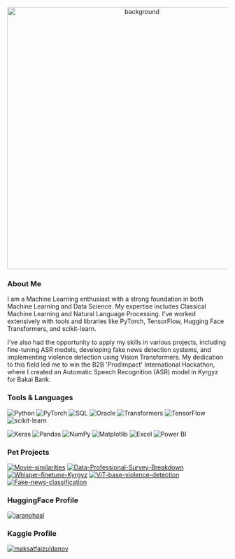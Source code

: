<p align="center">
  <img src="https://github.com/user-attachments/assets/626ba47d-d271-47a7-848c-6c88d93363fc" width="600" alt="background">
</p>

### About Me

I am a Machine Learning enthusiast with a strong foundation in both Machine Learning and Data Science. My expertise includes Classical Machine Learning and Natural Language Processing. I've worked extensively with tools and libraries like PyTorch, TensorFlow, Hugging Face Transformers, and scikit-learn. 

I've also had the opportunity to apply my skills in various projects, including fine-tuning ASR models, developing fake news detection systems, and implementing violence detection using Vision Transformers. My dedication to this field led me to win the B2B 'ProdImpact' International Hackathon, where I created an Automatic Speech Recognition (ASR) model in Kyrgyz for Bakai Bank.


### Tools & Languages

![Python](https://img.shields.io/badge/-Python-000?&logo=Python)
![PyTorch](https://img.shields.io/badge/-PyTorch-000?&logo=PyTorch)
![SQL](https://img.shields.io/badge/-SQL-000?&logo=MySQL)
![Oracle](https://img.shields.io/badge/-Oracle-000?&logo=Oracle)
![Transformers](https://img.shields.io/badge/-Transformers-000?&logo=Hugging%20Face)
![TensorFlow](https://img.shields.io/badge/-TensorFlow-000?&logo=TensorFlow)
![scikit-learn](https://img.shields.io/badge/-scikit--learn-000?&logo=scikit-learn)

![Keras](https://img.shields.io/badge/-Keras-000?&logo=Keras)
![Pandas](https://img.shields.io/badge/-Pandas-000?&logo=Pandas)
![NumPy](https://img.shields.io/badge/-NumPy-000?&logo=NumPy)
![Matplotlib](https://img.shields.io/badge/-Matplotlib-000?&logo=Matplotlib)
![Excel](https://img.shields.io/badge/-Excel-000?&logo=Microsoft%20Excel)
![Power BI](https://img.shields.io/badge/-Power%20BI-000?&logo=Power%20BI)


### Pet Projects

[![Movie-similarities](https://img.shields.io/badge/-Movie--similarities-000?&logo=GitHub)](https://github.com/jaranohaal/Movie-similarities)
[![Data-Professional-Survey-Breakdown](https://img.shields.io/badge/-Data--Professional--Survey--Breakdown-000?&logo=GitHub)](https://github.com/jaranohaal/Data-Professional-Survey-Breakdown)
[![Whisper-finetune-Kyrgyz](https://img.shields.io/badge/-Whisper--finetune--Kyrgyz-000?&logo=GitHub)](https://github.com/jaranohaal/Whisper-finetune-Kyrgyz)
[![ViT-base-violence-detection](https://img.shields.io/badge/-ViT--base--violence--detection-000?&logo=GitHub)](https://github.com/jaranohaal/vit-base-violence-detection)
[![Fake-news-classification](https://img.shields.io/badge/-Fake--news--classification-000?&logo=GitHub)](https://github.com/jaranohaal/Fake-news-classification)

### HuggingFace Profile
[![jaranohaal](https://img.shields.io/badge/-jaranohaal-000?&logo=Hugging%20Face)](https://huggingface.co/jaranohaal)

### Kaggle Profile
[![maksatfaizuldanov](https://img.shields.io/badge/-maksatfaizuldanov-000?&logo=Kaggle)](https://www.kaggle.com/maksatfaizuldanov)

<!---
jaranohaal/jaranohaal is a ✨ special ✨ repository because its `README.md` (this file) appears on your GitHub profile.
You can click the Preview link to take a look at your changes.
--->
